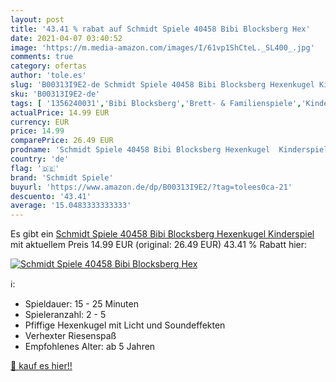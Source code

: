 ```yaml
---
layout: post
title: '43.41 % rabat auf Schmidt Spiele 40458 Bibi Blocksberg Hex'
date: 2021-04-07 03:40:52
image: 'https://m.media-amazon.com/images/I/61vp1ShCteL._SL400_.jpg'
comments: true
category: ofertas
author: 'tole.es'
slug: 'B00313I9E2-de Schmidt Spiele 40458 Bibi Blocksberg Hexenkugel Kinderspiel'
sku: 'B00313I9E2-de'
tags: [ '1356240031','Bibi Blocksberg','Brett- & Familienspiele','Kinder-TV','Produkte','Produktwelt','Spiele','Spielwaren','Spielzeug','TV-Lieblingsstars','Themenwelt','schmidt spiele', ]
actualPrice: 14.99 EUR
currency: EUR
price: 14.99
comparePrice: 26.49 EUR
prodname: 'Schmidt Spiele 40458 Bibi Blocksberg Hexenkugel  Kinderspiel'
country: 'de'
flag: '🇩🇪'
brand: 'Schmidt Spiele'
buyurl: 'https://www.amazon.de/dp/B00313I9E2/?tag=tolees0ca-21'
descuento: '43.41'
average: '15.0483333333333'
---
```


Es gibt ein [Schmidt Spiele 40458 Bibi Blocksberg Hexenkugel  Kinderspiel](https://www.amazon.de/dp/B00313I9E2/?tag=tolees0ca-21) mit aktuellem Preis 14.99 EUR (original: 26.49 EUR) 43.41 % Rabatt hier:

[![Schmidt Spiele 40458 Bibi Blocksberg Hex](https://m.media-amazon.com/images/I/61vp1ShCteL._SL400_.jpg)](https://www.amazon.de/dp/B00313I9E2/?tag=tolees0ca-21)

ℹ️:

- Spieldauer: 15 - 25 Minuten
- Spieleranzahl: 2 - 5
- Pfiffige Hexenkugel mit Licht und Soundeffekten
- Verhexter Riesenspaß
- Empfohlenes Alter: ab 5 Jahren

[🛒 kauf es hier!!](https://www.amazon.de/dp/B00313I9E2/?tag=tolees0ca-21)
